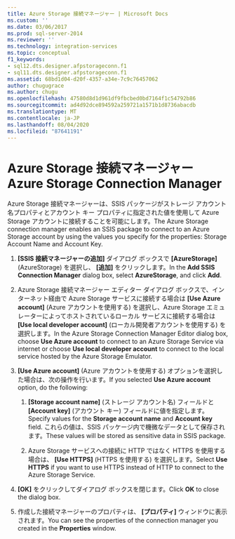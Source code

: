 ```yaml
---
title: Azure Storage 接続マネージャー | Microsoft Docs
ms.custom: ''
ms.date: 03/06/2017
ms.prod: sql-server-2014
ms.reviewer: ''
ms.technology: integration-services
ms.topic: conceptual
f1_keywords:
- sql12.dts.designer.afpstorageconn.f1
- sql11.dts.designer.afpstorageconn.f1
ms.assetid: 68bd1d04-d20f-4357-a34e-7c9c76457062
author: chugugrace
ms.author: chugu
ms.openlocfilehash: 47580d8d1d961df9fbcbed0bd7164f1c54792b86
ms.sourcegitcommit: ad4d92dce894592a259721a1571b1d8736abacdb
ms.translationtype: MT
ms.contentlocale: ja-JP
ms.lasthandoff: 08/04/2020
ms.locfileid: "87641191"
---
```

# <a name="azure-storage-connection-manager"></a><span data-ttu-id="e7bb2-102">Azure Storage 接続マネージャー</span><span class="sxs-lookup"><span data-stu-id="e7bb2-102">Azure Storage Connection Manager</span></span>
  <span data-ttu-id="e7bb2-103">Azure Storage 接続マネージャーは、SSIS パッケージがストレージ アカウント名プロパティとアカウント キー プロパティに指定された値を使用して Azure Storage アカウントに接続することを可能にします。</span><span class="sxs-lookup"><span data-stu-id="e7bb2-103">The Azure Storage connection manager enables an SSIS package to connect to an Azure Storage account by using the values you specify for the properties: Storage Account Name and Account Key.</span></span>  
  
1.  <span data-ttu-id="e7bb2-104">**[SSIS 接続マネージャーの追加]** ダイアログ ボックスで **[AzureStorage]**(AzureStorage) を選択し、 **[追加]** をクリックします。</span><span class="sxs-lookup"><span data-stu-id="e7bb2-104">In the **Add SSIS Connection Manager** dialog box, select **AzureStorage**, and click **Add**.</span></span>  
  
2.  <span data-ttu-id="e7bb2-105">Azure Storage 接続マネージャー エディター ダイアログ ボックスで、インターネット経由で Azure Storage サービスに接続する場合は **[Use Azure account]** (Azure アカウントを使用する) を選択し、Azure Storage エミュレーターによってホストされているローカル サービスに接続する場合は **[Use local developer account]** (ローカル開発者アカウントを使用する) を選択します。</span><span class="sxs-lookup"><span data-stu-id="e7bb2-105">In the Azure Storage Connection Manager Editor dialog box, choose **Use Azure account** to connect to an Azure Storage Service via internet or choose **Use local developer account** to connect to the local service hosted by the Azure Storage Emulator.</span></span>  
  
3.  <span data-ttu-id="e7bb2-106">**[Use Azure account]** (Azure アカウントを使用する) オプションを選択した場合は、次の操作を行います。</span><span class="sxs-lookup"><span data-stu-id="e7bb2-106">If you selected **Use Azure account** option, do the following:</span></span>  
  
    1.  <span data-ttu-id="e7bb2-107">**[Storage account name]** (ストレージ アカウント名) フィールドと **[Account key]** (アカウント キー) フィールドに値を指定します。</span><span class="sxs-lookup"><span data-stu-id="e7bb2-107">Specify values for the **Storage account name** and **Account key** field.</span></span> <span data-ttu-id="e7bb2-108">これらの値は、SSIS パッケージ内で機微なデータとして保存されます。</span><span class="sxs-lookup"><span data-stu-id="e7bb2-108">These values will be stored as sensitive data in SSIS package.</span></span>  
  
    2.  <span data-ttu-id="e7bb2-109">Azure Storage サービスへの接続に HTTP ではなく HTTPS を使用する場合は、 **[Use HTTPS]** (HTTPS を使用する) を選択します。</span><span class="sxs-lookup"><span data-stu-id="e7bb2-109">Select **Use HTTPS** if you want to use HTTPS instead of HTTP to connect to the Azure Storage Service.</span></span>  
  
4.  <span data-ttu-id="e7bb2-110">**[OK]** をクリックしてダイアログ ボックスを閉じます。</span><span class="sxs-lookup"><span data-stu-id="e7bb2-110">Click **OK** to close the dialog box.</span></span>  
  
5.  <span data-ttu-id="e7bb2-111">作成した接続マネージャーのプロパティは、 **[プロパティ]** ウィンドウに表示されます。</span><span class="sxs-lookup"><span data-stu-id="e7bb2-111">You can see the properties of the connection manager you created in the **Properties** window.</span></span>  
  
  
